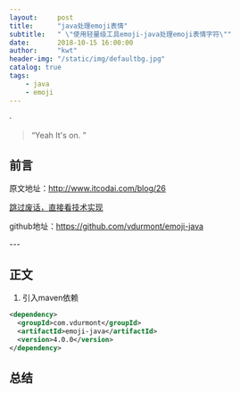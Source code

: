 ```yaml
---
layout:     post
title:      "java处理emoji表情"
subtitle:   " \"使用轻量级工具emoji-java处理emoji表情字符\""
date:       2018-10-15 16:00:00
author:     "kwt"
header-img: "/static/img/defaultbg.jpg"
catalog: true
tags:
    - java
    - emoji
---
```

·
> “Yeah It's on. ”


## 前言

原文地址：http://www.itcodai.com/blog/26

[跳过废话，直接看技术实现 ](#build) 


github地址：https://github.com/vdurmont/emoji-java

<p id = "build"></p>
---

## 正文
1. 引入maven依赖

```xml
<dependency>
  <groupId>com.vdurmont</groupId>
  <artifactId>emoji-java</artifactId>
  <version>4.0.0</version>
</dependency>
```




## 总结





